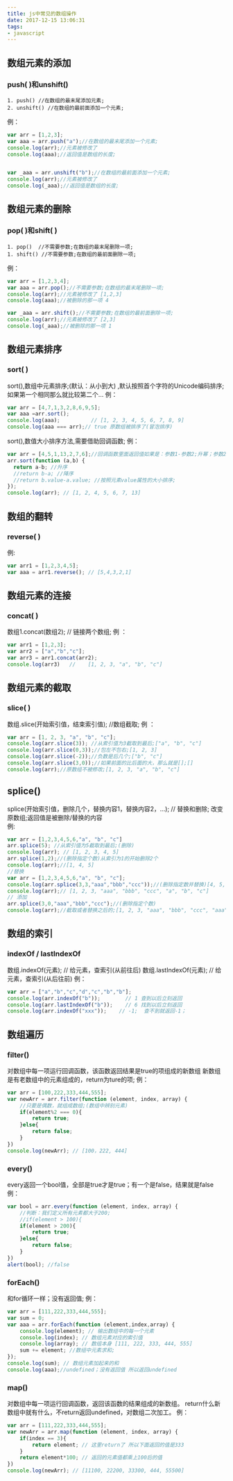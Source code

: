 ```yaml
---
title: js中常见的数组操作
date: 2017-12-15 13:06:31
tags:
- javascript
---
```

## 数组元素的添加
### push( )和unshift()
```
1. push() //在数组的最末尾添加元素;
2. unshift() //在数组的最前面添加一个元素;
```
<!--more-->
例：
```javascript
var arr = [1,2,3];
var aaa = arr.push("a");//在数组的最末尾添加一个元素;
console.log(arr);//元素被修改了
console.log(aaa);//返回值是数组的长度;


var _aaa = arr.unshift("b");//在数组的最前面添加一个元素;
console.log(arr);//元素被修改了
console.log(_aaa);//返回值是数组的长度;
```
## 数组元素的删除
### pop( )和shift( )
```
1. pop()  //不需要参数;在数组的最末尾删除一项;
1. shift() //不需要参数;在数组的最前面删除一项;
```
例：
```javascript
var arr = [1,2,3,4];
var aaa = arr.pop();//不需要参数;在数组的最末尾删除一项;
console.log(arr);//元素被修改了 [1,2,3]
console.log(aaa);//被删除的那一项 4

var _aaa = arr.shift();//不需要参数;在数组的最前面删除一项;
console.log(arr);//元素被修改了 [2,3]
console.log(_aaa);//被删除的那一项 1
```
## 数组元素排序
### sort( )
sort(),数组中元素排序;(默认：从小到大)
,默认按照首个字符的Unicode编码排序;如果第一个相同那么就比较第二个...
例：

```javascript        
var arr = [4,7,1,3,2,8,6,9,5];
var aaa =arr.sort();
console.log(aaa);          // [1, 2, 3, 4, 5, 6, 7, 8, 9]
console.log(aaa === arr);// true 原数组被排序了(冒泡排序)
```
 
sort(),数值大小排序方法,需要借助回调函数;
例：


```javascript
var arr = [4,5,1,13,2,7,6];//回调函数里面返回值如果是：参数1-参数2;升幂；参数2-参数1;降幂；
arr.sort(function (a,b) {
  return a-b; //升序
  //return b-a; //降序
  //return b.value-a.value; //按照元素value属性的大小排序;
});
console.log(arr); // [1, 2, 4, 5, 6, 7, 13]
```
## 数组的翻转
### reverse( )
例:
```javascript
var arr1 = [1,2,3,4,5];
var aaa = arr1.reverse(); // [5,4,3,2,1]
```

## 数组元素的连接 
### concat( )
数组1.concat(数组2); // 链接两个数组;
例 ：

```javascript
var arr1 = [1,2,3];
var arr2 = ["a","b","c"];
var arr3 = arr1.concat(arr2);
console.log(arr3)   //    [1, 2, 3, "a", "b", "c"]
```

## 数组元素的截取 
### slice( )
数组.slice(开始索引值，结束索引值);     //数组截取;
例 ：

```javascript
var arr = [1, 2, 3, "a", "b", "c"];
console.log(arr.slice(3)); //从索引值为3截取到最后;["a", "b", "c"]
console.log(arr.slice(0,3));//包左不包右;[1, 2, 3]
console.log(arr.slice(-2));//负数是后几个;["b", "c"]
console.log(arr.slice(3,0));//如果前面的比后面的大，那么就是[];[]
console.log(arr);//原数组不被修改;[1, 2, 3, "a", "b", "c"]
```
## splice()

splice(开始索引值，删除几个，替换内容1，替换内容2，...); // 替换和删除; 
改变原数组;返回值是被删除/替换的内容                                                   
例:

```javascript
var arr = [1,2,3,4,5,6,"a", "b", "c"]
arr.splice(5); //从索引值为5截取到最后;(删除)
console.log(arr); // [1, 2, 3, 4, 5]
arr.splice(1,2);//(删除指定个数)从索引为1的开始删除2个
console.log(arr);//[1, 4, 5]
//替换
var arr = [1,2,3,4,5,6,"a", "b", "c"];
console.log(arr.splice(3,3,"aaa","bbb","ccc"));//(删除指定数并替换)[4, 5, 6]
console.log(arr);// [1, 2, 3, "aaa", "bbb", "ccc", "a", "b", "c"]
// 添加
arr.splice(3,0,"aaa","bbb","ccc");//(删除指定个数)
console.log(arr);//截取或者替换之后的;[1, 2, 3, "aaa", "bbb", "ccc", "aaa", "bbb", "ccc", "a", "b", "c"]
```
## 数组的索引
### indexOf / lastIndexOf
数组.indexOf(元素);      // 给元素，查索引(从前往后)
数组.lastIndexOf(元素);  // 给元素，查索引(从后往前)
例：
```javascript
var arr = ["a","b","c","d","c","b","b"];
console.log(arr.indexOf("b"));        // 1 查到以后立刻返回
console.log(arr.lastIndexOf("b"));    // 6 找到以后立刻返回
console.log(arr.indexOf("xxx"));    // -1;  查不到就返回-1；
```

## 数组遍历
### filter()
对数组中每一项运行回调函数，该函数返回结果是true的项组成的新数组
新数组是有老数组中的元素组成的，return为ture的项;
例：
```javascript
var arr = [100,222,333,444,555];
var newArr = arr.filter(function (element, index, array) {
    //只要是偶数，就组成数组;(数组中辨别元素)
    if(element%2 === 0){
        return true;
    }else{
        return false;
    }
})
console.log(newArr); // [100，222, 444]
```
   
### every()

 every返回一个bool值，全部是true才是true；有一个是false，结果就是false
 例：
```javascript
var bool = arr.every(function (element, index, array) {
    //判断：我们定义所有元素都大于200;
    //if(element > 100){
    if(element > 200){
        return true;
    }else{
        return false;
    }
})
alert(bool); //false
```

### forEach()
和for循环一样；没有返回值;
例：

```javascript
var arr = [111,222,333,444,555];
var sum = 0;
var aaa = arr.forEach(function (element,index,array) {
    console.log(element); // 输出数组中的每一个元素
    console.log(index); // 数组元素对应的索引值
    console.log(array); // 数组本身 [111, 222, 333, 444, 555]
    sum += element; //数组中元素求和;
});
console.log(sum); // 数组元素加起来的和
console.log(aaa);//undefined；没有返回值 所以返回undefined
```
### map()

对数组中每一项运行回调函数，返回该函数的结果组成的新数组。 return什么新数组中就有什么，不return返回undefined，对数组二次加工。
例：
```javascript
var arr = [111,222,333,444,555];
var newArr = arr.map(function (element, index, array) {
    if(index == 3){
        return element; // 这里return了 所以下面返回的值是333
    }
    return element*100; // 返回的元素值都乘上100后的值
})
console.log(newArr); // [11100, 22200, 33300, 444, 55500]
```